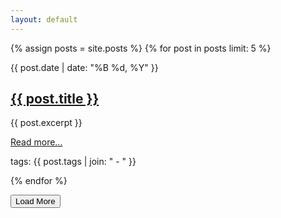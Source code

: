```yaml
---
layout: default
---
```


<div id="posts-container">
  {% assign posts = site.posts %}
  {% for post in posts limit: 5 %}
    <div class="post">
      <p class="post-date">{{ post.date | date: "%B %d, %Y" }}</p>
      <h2><a href="{{ post.url }}">{{ post.title }}</a></h2>
      <p>{{ post.excerpt }}</p>
      <p><a href="{{ post.url }}">Read more...</a></p>
      <p class="post-tags">tags: <span>{{ post.tags | join: " - " }}</span></p>
    </div>
  {% endfor %}
</div>

<button id="load-more">Load More</button>

<script>
  let currentIndex = 5; // Start with the first 5 posts shown
  const increment = 2; // Number of posts to load each time
  const posts = [
    {% for post in site.posts %}
      {
        url: "{{ post.url }}",
        title: "{{ post.title }}",
        date: "{{ post.date | date: "%B %d, %Y" }}",
        tags: "{{ post.tags | join: ' - ' }}",
        excerpt: "{{ post.excerpt | strip_newlines }}",
      },
    {% endfor %}
  ];

  document.getElementById('load-more').addEventListener('click', function() {
    const postsContainer = document.getElementById('posts-container');

    // Load the next set of posts
    for (let i = currentIndex; i < currentIndex + increment && i < posts.length; i++) {
      const postHTML = `
        <div class="post">
          <p class="post-date">${posts[i].date}</p>
          <h2><a href="${posts[i].url}">${posts[i].title}</a></h2>
          <p>${posts[i].excerpt}</p>
          <p><a href="${posts[i].url}">Read more...</a></p>
          <p class="post-tags">tags: <span>${posts[i].tags}</span></p>
        </div>
      `;
      postsContainer.innerHTML += postHTML;
    }

    currentIndex += increment; // Update currentIndex to reflect all the loaded posts
    
    // Hide the button if all posts are loaded
    if (currentIndex >= posts.length) {
      document.getElementById('load-more').style.display = 'none';
    }
  });
</script>
